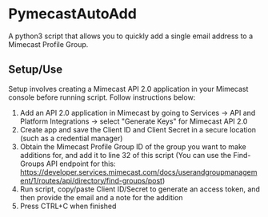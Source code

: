 # PymecastAutoAdd
A python3 script that allows you to quickly add a single email address to a Mimecast Profile Group.

## Setup/Use
Setup involves creating a Mimecast API 2.0 application in your Mimecast console before running script. Follow instructions below:
  1. Add an API 2.0 application in Mimecast by going to Services -> API and Platform Integrations -> select "Generate Keys" for Mimecast API 2.0
  2. Create app and save the Client ID and Client Secret in a secure location (such as a credential manager)
  3. Obtain the Mimecast Profile Group ID of the group you want to make additions for, and add it to line 32 of this script (You can use the Find-Groups API endpoint for this: https://developer.services.mimecast.com/docs/userandgroupmanagement/1/routes/api/directory/find-groups/post)
  4. Run script, copy/paste Client ID/Secret to generate an access token, and then provide the email and a note for the addition
  5. Press CTRL+C when finished

